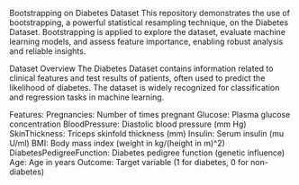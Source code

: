 Bootstrapping on Diabetes Dataset
This repository demonstrates the use of bootstrapping, a powerful statistical resampling technique, on the Diabetes Dataset. Bootstrapping is applied to explore the dataset, evaluate machine learning models, and assess feature importance, enabling robust analysis and reliable insights.

Dataset Overview
The Diabetes Dataset contains information related to clinical features and test results of patients, often used to predict the likelihood of diabetes. The dataset is widely recognized for classification and regression tasks in machine learning.

Features:
Pregnancies: Number of times pregnant
Glucose: Plasma glucose concentration
BloodPressure: Diastolic blood pressure (mm Hg)
SkinThickness: Triceps skinfold thickness (mm)
Insulin: Serum insulin (mu U/ml)
BMI: Body mass index (weight in kg/(height in m)^2)
DiabetesPedigreeFunction: Diabetes pedigree function (genetic influence)
Age: Age in years
Outcome: Target variable (1 for diabetes, 0 for non-diabetes)

